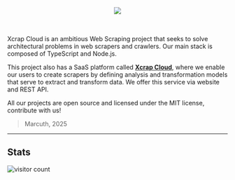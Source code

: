 <div align="center">
  <img src="https://github.com/user-attachments/assets/a099ace5-87df-4101-b1b4-a6a47f8371af">
</div>
<br>
<br>

Xcrap Cloud is an ambitious Web Scraping project that seeks to solve architectural problems in web scrapers and crawlers. Our main stack is composed of TypeScript and Node.js.

This project also has a SaaS platform called **[Xcrap Cloud](https://xcrap.cloud)**, where we enable our users to create scrapers by defining analysis and transformation models that serve to extract and transform data. We offer this service via website and REST API.

All our projects are open source and licensed under the MIT license, contribute with us!

> Marcuth, 2025

---

## Stats

<img src="https://profile-counter.glitch.me/xcrap-cloud/count.svg" alt="visitor count">
